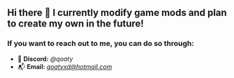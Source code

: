 ## Hi there 👋 I currently modify game mods and plan to create my own in the future!
### If you want to reach out to me, you can do so through:
- 💬 **Discord:** *@qoaty*
- 📬 **Email:** *goatyxd@hotmail.com*
